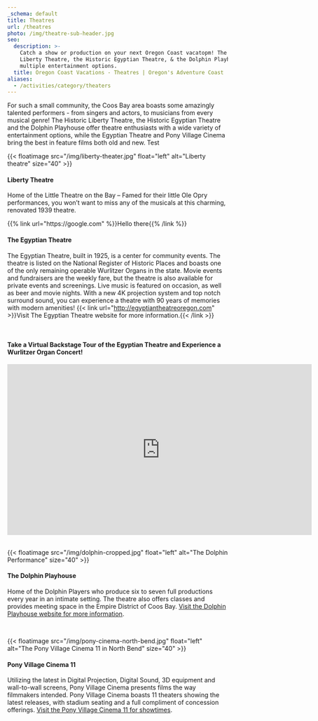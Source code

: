 ```yaml
---
_schema: default
title: Theatres
url: /theatres
photo: /img/theatre-sub-header.jpg
seo:
  description: >-
    Catch a show or production on your next Oregon Coast vacatopm! The Historic
    Liberty Theatre, the Historic Egyptian Theatre, & the Dolphin Playhouse give
    multiple entertainment options.
  title: Oregon Coast Vacations - Theatres | Oregon's Adventure Coast
aliases:
  - /activities/category/theaters
---
```

For such a small community, the Coos Bay area boasts some amazingly talented performers - from singers and actors, to musicians from every musical genre! The Historic Liberty Theatre, the Historic Egyptian Theatre and the Dolphin Playhouse offer theatre enthusiasts with a wide variety of entertainment options, while the Egyptian Theatre and Pony Village Cinema bring the best in feature films both old and new. Test

{{< floatimage src="/img/liberty-theater.jpg" float="left" alt="Liberty theatre" size="40" >}}

#### Liberty Theatre

Home of the Little Theatre on the Bay – Famed for their little Ole Opry performances, you won’t want to miss any of the musicals at this charming, renovated 1939 theatre.

<div class="clearfix">{{% link url="https://google.com" %}}Hello there{{% /link %}}</div>

#### The Egyptian Theatre

The Egyptian Theatre, built in 1925, is a center for community events. The theatre is listed on the National Register of Historic Places and boasts one of the only remaining operable Wurlitzer Organs in the state. Movie events and fundraisers are the weekly fare, but the theatre is also available for private events and screenings. Live music is featured on occasion, as well as beer and movie nights. With a new 4K projection system and top notch surround sound, you can experience a theatre with 90 years of memories with modern amenities! {{< link url="http://egyptiantheatreoregon.com" >}}Visit The Egyptian Theatre website for more information.{{< /link >}}

<div class="margin-25px-top"> </div>

#### Take a Virtual Backstage Tour of the Egyptian Theatre and Experience a Wurlitzer Organ Concert!

<iframe src="https://www.facebook.com/plugins/video.php?href=https%3A%2F%2Fwww.facebook.com%2FThatOregonLife%2Fvideos%2F1769505299814563%2F&amp;show_text=0&amp;width=695" width="695" height="390" style="border:none;overflow:hidden" scrolling="no" frameborder="0" allowtransparency="true" allowfullscreen="true"></iframe>

<div class="margin-50px-top"> </div>

{{< floatimage src="/img/dolphin-cropped.jpg" float="left" alt="The Dolphin Performance" size="40" >}}

#### The Dolphin Playhouse

Home of the Dolphin Players who produce six to seven full productions every year in an intimate setting. The theatre also offers classes and provides meeting space in the Empire District of Coos Bay. [Visit the Dolphin Playhouse website for more information](http://thedolphinplayers.webs.com).

<div class="clearfix"> </div>

{{< floatimage src="/img/pony-cinema-north-bend.jpg" float="left" alt="The Pony Village Cinema 11 in North Bend" size="40" >}}

#### **Pony Village Cinema 11**

Utilizing the latest in Digital Projection, Digital Sound, 3D equipment and wall-to-wall screens, Pony Village Cinema presents films the way filmmakers intended. Pony Village Cinema boasts 11 theaters showing the latest releases, with stadium seating and a full compliment of concession offerings. [Visit the Pony Village Cinema 11 for showtimes](https://www.catheatres.com/SectionIndex.asp?SectionID=34).